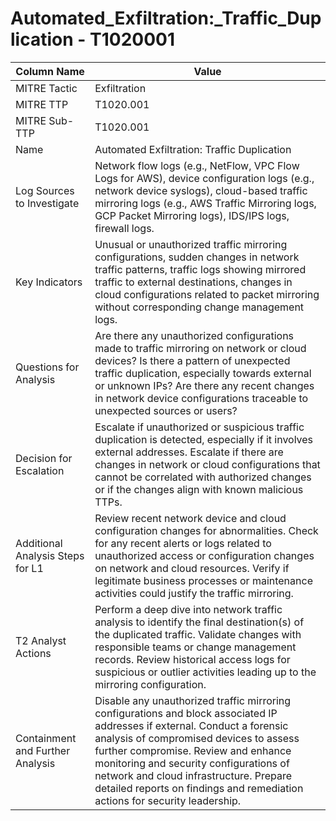 # Automated_Exfiltration:_Traffic_Duplication - T1020001

| Column Name | Value |
|-------------|-------|
| MITRE Tactic | Exfiltration |
| MITRE TTP | T1020.001 |
| MITRE Sub-TTP | T1020.001 |
| Name | Automated Exfiltration: Traffic Duplication |
| Log Sources to Investigate | Network flow logs (e.g., NetFlow, VPC Flow Logs for AWS), device configuration logs (e.g., network device syslogs), cloud-based traffic mirroring logs (e.g., AWS Traffic Mirroring logs, GCP Packet Mirroring logs), IDS/IPS logs, firewall logs. |
| Key Indicators | Unusual or unauthorized traffic mirroring configurations, sudden changes in network traffic patterns, traffic logs showing mirrored traffic to external destinations, changes in cloud configurations related to packet mirroring without corresponding change management logs. |
| Questions for Analysis | Are there any unauthorized configurations made to traffic mirroring on network or cloud devices? Is there a pattern of unexpected traffic duplication, especially towards external or unknown IPs? Are there any recent changes in network device configurations traceable to unexpected sources or users? |
| Decision for Escalation | Escalate if unauthorized or suspicious traffic duplication is detected, especially if it involves external addresses. Escalate if there are changes in network or cloud configurations that cannot be correlated with authorized changes or if the changes align with known malicious TTPs. |
| Additional Analysis Steps for L1 | Review recent network device and cloud configuration changes for abnormalities. Check for any recent alerts or logs related to unauthorized access or configuration changes on network and cloud resources. Verify if legitimate business processes or maintenance activities could justify the traffic mirroring. |
| T2 Analyst Actions | Perform a deep dive into network traffic analysis to identify the final destination(s) of the duplicated traffic. Validate changes with responsible teams or change management records. Review historical access logs for suspicious or outlier activities leading up to the mirroring configuration. |
| Containment and Further Analysis | Disable any unauthorized traffic mirroring configurations and block associated IP addresses if external. Conduct a forensic analysis of compromised devices to assess further compromise. Review and enhance monitoring and security configurations of network and cloud infrastructure. Prepare detailed reports on findings and remediation actions for security leadership. |
